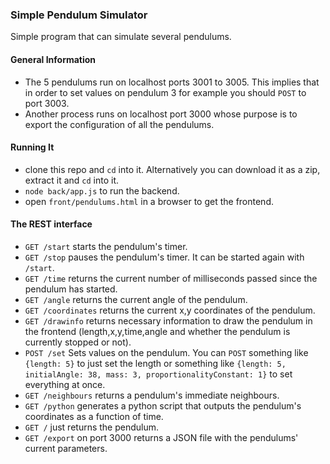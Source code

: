 ### Simple Pendulum Simulator

Simple program that can simulate several pendulums.

#### General Information
- The 5 pendulums run on localhost ports 3001 to 3005. This implies that in order to set values on pendulum 3 for example you should `POST` to port 3003.
- Another process runs on localhost port 3000 whose purpose is to export the configuration of all the pendulums.

#### Running It
- clone this repo and `cd` into it. Alternatively you can download it as a zip, extract it and `cd` into it.
- `node back/app.js` to run the backend.
- open `front/pendulums.html` in a browser to get the frontend.

#### The REST interface
- `GET /start` starts the pendulum's timer.
- `GET /stop` pauses the pendulum's timer. It can be started again with `/start`.
- `GET /time` returns the current number of milliseconds passed since the pendulum has started.
- `GET /angle` returns the current angle of the pendulum.
- `GET /coordinates` returns the current x,y coordinates of the pendulum.
- `GET /drawinfo` returns necessary information to draw the pendulum in the frontend (length,x,y,time,angle and whether the pendulum is currently stopped or not).
- `POST /set` Sets values on the pendulum. You can `POST` something like `{length: 5}` to just set the length or something like `{length: 5, initialAngle: 38, mass: 3, proportionalityConstant: 1}` to set everything at once.
- `GET /neighbours` returns a pendulum's immediate neighbours.
- `GET /python` generates a python script that outputs the pendulum's coordinates as a function of time.
- `GET /` just returns the pendulum.
- `GET /export` on port 3000 returns a JSON file with the pendulums' current parameters.
